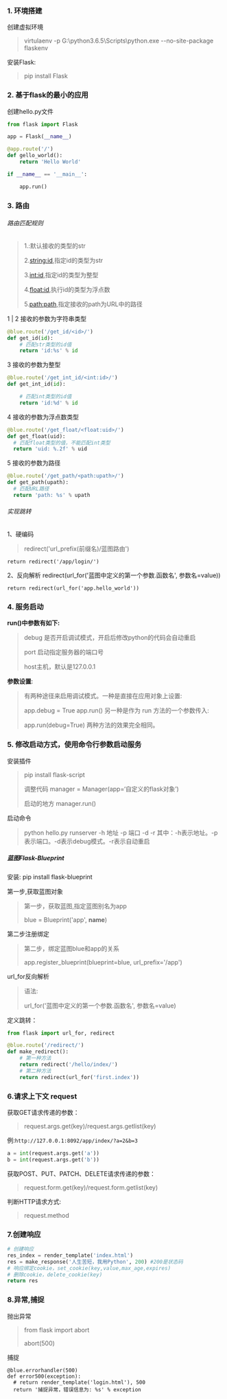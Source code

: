 ### 1. 环境搭建

创建虚拟环境 

> virtulaenv -p G:\python3.6.5\Scripts\python.exe --no-site-package flaskenv

安装Flask: 

> pip install Flask



### 2. 基于flask的最小的应用

创建hello.py文件

```python
from flask import Flask

app = Flask(__name__)

@app.route('/')
def gello_world():
	return 'Hello World'

if __name__ == '__main__':

	app.run()
```



### 3. 路由

###### 路由匹配规则

>1.<id>:默认接收的类型的str
>
>2.<string:id>,指定id的类型为str
>
>3.<int:id>,指定id的类型为整型
>
>4.<float:id>,执行id的类型为浮点数
>
>5.<path:path>,指定接收的path为URL中的路径



1 | 2 接收的参数为字符串类型

```python
@blue.route('/get_id/<id>/')
def get_id(id):
	# 匹配str类型的id值
	return 'id:%s' % id
```

3 接收的参数为整型

```python
@blue.route('/get_int_id/<int:id>/')
def get_int_id(id):

	# 匹配int类型的id值
	return 'id:%d' % id
```

4 接收的参数为浮点数类型


```python
@blue.route('/get_float/<float:uid>/')
def get_float(uid):
  # 匹配float类型的值，不能匹配int类型
  return 'uid: %.2f' % uid
```

5 接收的参数为路径

```python
@blue.route('/get_path/<path:upath>/')
def get_path(upath):
  # 匹配URL路径
  return 'path: %s' % upath
```

###### 实现跳转

1、硬编码 

> redirect('url_prefix(前缀名)/蓝图路由')

`return redirect('/app/login/')`

2、反向解析 redirect(url_for('蓝图中定义的第一个参数.函数名', 参数名=value))

`return redirect(url_for('app.hello_world'))`



### 4. 服务启动

**run()中参数有如下:**

>debug 是否开启调试模式，开启后修改python的代码会自动重启
>
>port 启动指定服务器的端口号
>
>host主机，默认是127.0.0.1



**参数设置**:

>有两种途径来启用调试模式。一种是直接在应用对象上设置:
>
>app.debug = True
>app.run()
>另一种是作为 run 方法的一个参数传入:
>
>app.run(debug=True)
>两种方法的效果完全相同。



### 5. 修改启动方式，使用命令行参数启动服务

安装插件

>pip install flask-script
>
>调整代码 manager = Manager(app=‘自定义的flask对象’)
>
>启动的地方 manager.run()

启动命令

>python hello.py runserver -h 地址 -p 端口 -d -r
>其中：-h表示地址。-p表示端口。-d表示debug模式。-r表示自动重启



##### 蓝图Flask-Blueprint

安装: pip install flask-blueprint

第一步,获取蓝图对象

> 第一步，获取蓝图,指定蓝图别名为app
>
> blue = Blueprint('app', __name__)

第二步注册绑定

> 第二步，绑定蓝图blue和app的关系
>
> app.register_blueprint(blueprint=blue, url_prefix='/app')

url_for反向解析

> 语法:
>
> url_for('蓝图中定义的第一个参数.函数名', 参数名=value)

定义跳转：

```python
from flask import url_for, redirect

@blue.route('/redirect/')
def make_redirect():
    # 第一种方法
    return redirect('/hello/index/')
    # 第二种方法
    return redirect(url_for('first.index'))
```



### 6.请求上下文 request

获取GET请求传递的参数：

> request.args.get(key)/request.args.getlist(key)

例:`http://127.0.0.1:8092/app/index/?a=2&b=3`

```python
a = int(request.args.get('a'))
b = int(request.args.get('b'))
```



获取POST、PUT、PATCH、DELETE请求传递的参数：

> request.form.get(key)/request.form.getlist(key)

判断HTTP请求方式:

> request.method



### 7.创建响应

```python
# 创建响应
res_index = render_template('index.html')
res = make_response('人生苦短，我用Python', 200) #200是状态码
# 响应绑定cookie，set_cookie(key,value,max_age,expires)
# 删除cookie，delete_cookie(key)
return res
```



### 8.异常,捕捉

抛出异常

> from flask import abort
>
> abort(500)

捕捉

    @blue.errorhandler(500)
    def error500(exception):
      # return render_template('login.html'), 500
      return '捕捉异常，错误信息为: %s' % exception


